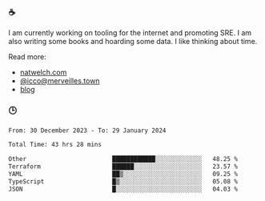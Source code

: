 ### ☕

I am currently working on tooling for the internet and promoting SRE. I am also writing some books and hoarding some data. I like thinking about time. 

Read more:

 - [natwelch.com](https://natwelch.com)
 - [@icco@merveilles.town](https://merveilles.town/@icco)
 - [blog](https://writing.natwelch.com)

### 🕒

<!--START_SECTION:waka-->

```txt
From: 30 December 2023 - To: 29 January 2024

Total Time: 43 hrs 28 mins

Other                        ████████████░░░░░░░░░░░░░   48.25 %
Terraform                    ██████░░░░░░░░░░░░░░░░░░░   23.57 %
YAML                         ██▒░░░░░░░░░░░░░░░░░░░░░░   09.25 %
TypeScript                   █▒░░░░░░░░░░░░░░░░░░░░░░░   05.08 %
JSON                         █░░░░░░░░░░░░░░░░░░░░░░░░   04.03 %
```

<!--END_SECTION:waka-->
